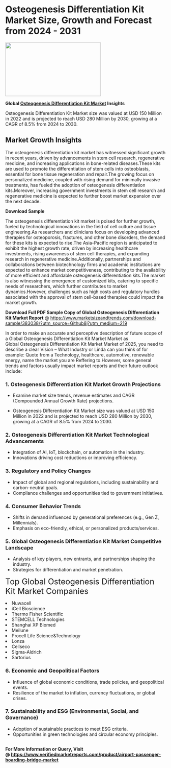 <H1>Osteogenesis Differentiation Kit Market Size, Growth and Forecast from 2024 - 2031</H1><img class="aligncenter size-medium wp-image-584254" src="https://thirdeyenews.in/wp-content/uploads/2024/09/Global-Market-Research-300x168.jpeg" alt="" width="300" height="168" /><p><strong>Global&nbsp;<a href="https://www.marketsizeandtrends.com/download-sample/383038/?utm_source=Github8j?utm_medium=219">Osteogenesis Differentiation Kit Market</a> Insights</strong></p><p>Osteogenesis Differentiation Kit Market size was valued at USD 150 Million in 2022 and is projected to reach USD 280 Million by 2030, growing at a CAGR of 8.5% from 2024 to 2030.</p><p><h2>Market Growth Insights</h2> The osteogenesis differentiation kit market has witnessed significant growth in recent years, driven by advancements in stem cell research, regenerative medicine, and increasing applications in bone-related diseases.These kits are used to promote the differentiation of stem cells into osteoblasts, essential for bone tissue regeneration and repair.The growing focus on personalized medicine, coupled with rising demand for minimally invasive treatments, has fueled the adoption of osteogenesis differentiation kits.Moreover, increasing government investments in stem cell research and regenerative medicine is expected to further boost market expansion over the next decade.<p><strong>Download Sample</strong></p> The osteogenesis differentiation kit market is poised for further growth, fueled by technological innovations in the field of cell culture and tissue engineering.As researchers and clinicians focus on developing advanced therapies for osteoporosis, fractures, and other bone disorders, the demand for these kits is expected to rise.The Asia-Pacific region is anticipated to exhibit the highest growth rate, driven by increasing healthcare investments, rising awareness of stem cell therapies, and expanding research in regenerative medicine.Additionally, partnerships and collaborations between biotechnology firms and academic institutions are expected to enhance market competitiveness, contributing to the availability of more efficient and affordable osteogenesis differentiation kits.The market is also witnessing the emergence of customized kits, catering to specific needs of researchers, which further contributes to market dynamics.However, challenges such as high costs and regulatory hurdles associated with the approval of stem cell-based therapies could impact the market growth.<p><span class=""><strong>Download Full PDF Sample Copy of Global Osteogenesis Differentiation Kit Market Report</strong> @ <a href="https://www.marketsizeandtrends.com/download-sample/383038/?utm_source=Github8j?utm_medium=219" target="_blank">https://www.marketsizeandtrends.com/download-sample/383038/?utm_source=Github8j?utm_medium=219</a></span></p><p>In order to make an accurate and perceptive description of future scope of a Global&nbsp;Osteogenesis Differentiation Kit Market Market as Global&nbsp;Osteogenesis Differentiation Kit Market Market of 2025, you need to describe a clear Vision &ndash; What Industry or Linda can you think of for example: Quote from a Technology, healthcare, automotive, renewable energy, name the market you are Reffering to.However, some general trends and factors usually impact market reports and their future outlook include:</p><h3>1.&nbsp;<strong>Osteogenesis Differentiation Kit Market Growth Projections</strong></h3><ul><li>Examine market size trends, revenue estimates and CAGR (Compounded Annual Growth Rate) projections.</li><li><p>Osteogenesis Differentiation Kit Market size was valued at USD 150 Million in 2022 and is projected to reach USD 280 Million by 2030, growing at a CAGR of 8.5% from 2024 to 2030.</p></li></ul><h3>2.&nbsp;<strong>Osteogenesis Differentiation Kit Market Technological Advancements</strong></h3><ul><li>Integration of AI, IoT, blockchain, or automation in the industry.</li><li>Innovations driving cost reductions or improving efficiency.</li></ul><h3>3.&nbsp;<strong>Regulatory and Policy Changes</strong></h3><ul><li>Impact of global and regional regulations, including sustainability and carbon-neutral goals.</li><li>Compliance challenges and opportunities tied to government initiatives.</li></ul><h3>4.&nbsp;<strong>Consumer Behavior Trends</strong></h3><ul><li>Shifts in demand influenced by generational preferences (e.g., Gen Z, Millennials).</li><li>Emphasis on eco-friendly, ethical, or personalized products/services.</li></ul><h3>5.&nbsp;<strong>Global Osteogenesis Differentiation Kit Market Competitive Landscape</strong></h3><ul><li>Analysis of key players, new entrants, and partnerships shaping the industry.</li><li>Strategies for differentiation and market penetration.</li></ul><p data-pm-slice="1 1 []"><span style="color: inherit; font-family: inherit; font-size: 25px;">Top Global Osteogenesis Differentiation Kit Market Companies</span></p><div class="" data-test-id=""><p><li>Nuwacell</li><li> iCell Bioscience</li><li> Thermo Fisher Scientific</li><li> STEMCELL Technologies</li><li> Shanghai XP Biomed</li><li> Meilune</li><li> Procell Life Science&Technology</li><li> Lonza</li><li> Cellseco</li><li> Sigma-Aldrich</li><li> Sartorius</li></p></div><h3>6.&nbsp;<strong>Economic and Geopolitical Factors</strong></h3><ul><li>Influence of global economic conditions, trade policies, and geopolitical events.</li><li>Resilience of the market to inflation, currency fluctuations, or global crises.</li></ul><h3>7.&nbsp;<strong>Sustainability and ESG (Environmental, Social, and Governance)</strong></h3><ul><li>Adoption of sustainable practices to meet ESG criteria.</li><li>Opportunities in green technologies and circular economy principles.</li></ul><h2><strong style="font-size: 14px;">For More Information or Query, Visit @&nbsp;</strong><a style="background-color: #ffffff; font-size: 14px;" href="https://www.marketsizeandtrends.com/report/osteogenesis-differentiation-kit-market/" target="_blank">https://www.verifiedmarketreports.com/product/airport-passenger-boarding-bridge-market</a></h2>